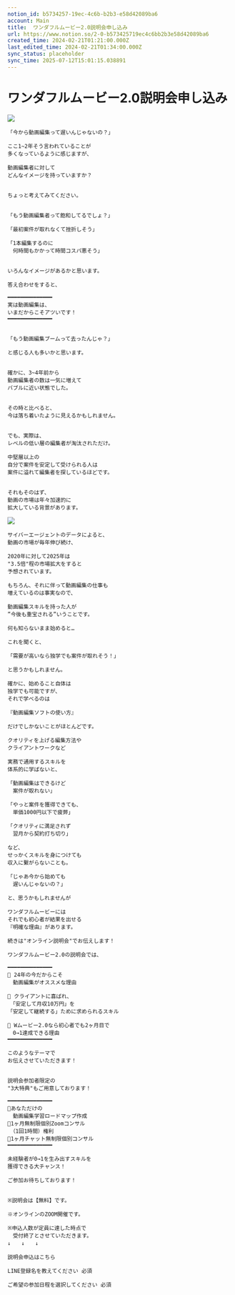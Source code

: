 ```yaml
---
notion_id: b5734257-19ec-4c6b-b2b3-e58d42089ba6
account: Main
title:  ワンダフルムービー2.0説明会申し込み
url: https://www.notion.so/2-0-b573425719ec4c6bb2b3e58d42089ba6
created_time: 2024-02-21T01:21:00.000Z
last_edited_time: 2024-02-21T01:34:00.000Z
sync_status: placeholder
sync_time: 2025-07-12T15:01:15.038891
---
```

# ワンダフルムービー2.0説明会申し込み

![](https://prod-files-secure.s3.us-west-2.amazonaws.com/736adce6-a3a4-4a64-9f74-d9aa055c96d2/66a1a885-c4ff-463e-a6bc-976d33e80392/Untitled.png?X-Amz-Algorithm=AWS4-HMAC-SHA256&X-Amz-Content-Sha256=UNSIGNED-PAYLOAD&X-Amz-Credential=ASIAZI2LB466XAXMN2OU%2F20250719%2Fus-west-2%2Fs3%2Faws4_request&X-Amz-Date=20250719T051703Z&X-Amz-Expires=3600&X-Amz-Security-Token=IQoJb3JpZ2luX2VjEIT%2F%2F%2F%2F%2F%2F%2F%2F%2F%2FwEaCXVzLXdlc3QtMiJHMEUCIQDTzPJGND7orFLrADHn%2FY0Wfc9KDZPQFrXkjmv0TbTEYQIgfXeK8P4G7jhGPmXIiws87dtGoFmLqc8s6va7oL73ccAqiAQInf%2F%2F%2F%2F%2F%2F%2F%2F%2F%2FARAAGgw2Mzc0MjMxODM4MDUiDHPeSIWbpNbAF5IS6ircA68sdvtlKLY5vKaXwFBIeMI8wY%2Fvfh4GlKxyR7t1ACTwdeB93RA2ylETVvNN73QVjW%2BFZaMMcenhVHXy0YZKemDqj1c%2FdpbJTT%2FVNH1MK17Jktqy8qMi1K1xrXu%2F0SU5JkfRGLl6bqNgQ2h2rhOlbQWDeNfx272A69ZGNoFt%2FZRmgBFrI4o%2BW85fWs8zdKYq%2FicsW95mmElox82luAtNegyzLsWygi0magfpWa1pxfmEnqLYYvaeKcdsqJmiEBHjxUqRIVngeuTFf5ReoK2nJ0zPzQxAP7t0iqFoVvcGcQZ%2Bs6PMFu37qLfTblTU47Rf2%2FFtg1OF%2FQQL%2FsyOhb7tXTjaScmoAmW8%2FZaAcb7h3ut7x7tyz9b0mhmh8K7nD%2FuZ3UXO4rLvonkV8QHGIF1WZ3IxgvxgL2y21Gw6%2FMpZ0Rwpv3DRZibrrDGqC5NMcNpSAQMFNouEMcJPi6JHUXZHoDVGVV0aB70W0ee9kf8E5ZQU0NrhraXuTK4HtSsOEnYFC9duyGOsxdkHzcHIl7BzUtdAgpFfQl%2FCSK8XShkEDmByd%2B5NNZOLhr7UVJczZcD%2BUKl1qFAd80HZqpJJ7R1iMHMpnqYHQaaQ%2Fhj4nCGmNSBjmGodmV1PhTe7SMrEMIyr7MMGOqUB1YvUV6eOQHMRJZqxS5bb1auNW6ORnAU0tzYwWEvCd0GdZjLqy0DyPzlUhy9aQw2V%2BZZyiceZlNgP4PwdeWJ%2BEvwuFbAnnjJvS80k77td6qwfLsRMUiWc391prCETTThPGY%2FSW%2FrnCJR0CcXtZVfbGR2SiyC5wjAOkupjJQBCuEtzUWQ3dFYJg0EFByxHDVRcEkudoT3pSPN17FE085rVM2SM1Bjy&X-Amz-Signature=24bc0ef2d0c8df32a182fb4c3e44ec9b59c7f86f3205be8e587f28e2b33f3bfd&X-Amz-SignedHeaders=host&x-amz-checksum-mode=ENABLED&x-id=GetObject)
```plain text
「今から動画編集って遅いんじゃないの？」

ここ1~2年そう言われていることが
多くなっているように感じますが、

動画編集者に対して
どんなイメージを持っていますか？


ちょっと考えてみてください。


「もう動画編集者って飽和してるでしょ？」

「最初案件が取れなくて挫折しそう」

「1本編集するのに
　何時間もかかって時間コスパ悪そう」


いろんなイメージがあるかと思います。

答え合わせをすると、

━━━━━━━━━━━━━━
実は動画編集は、
いまだからこそアツいです！
━━━━━━━━━━━━━━


「もう動画編集ブームって去ったんじゃ？」

と感じる人も多いかと思います。


確かに、3~4年前から
動画編集者の数は一気に増えて
バブルに近い状態でした。


その時と比べると、
今は落ち着いたように見えるかもしれません。


でも、実際は、
レベルの低い層の編集者が淘汰されただけ。

中堅層以上の
自分で案件を安定して受けられる人は
案件に溢れて編集者を探しているほどです。


それもそのはず、
動画の市場は年々加速的に
拡大している背景があります。
```
![](https://prod-files-secure.s3.us-west-2.amazonaws.com/736adce6-a3a4-4a64-9f74-d9aa055c96d2/f6a3b979-395e-48ef-aff1-2c6490d8781d/Untitled.png?X-Amz-Algorithm=AWS4-HMAC-SHA256&X-Amz-Content-Sha256=UNSIGNED-PAYLOAD&X-Amz-Credential=ASIAZI2LB466XAXMN2OU%2F20250719%2Fus-west-2%2Fs3%2Faws4_request&X-Amz-Date=20250719T051703Z&X-Amz-Expires=3600&X-Amz-Security-Token=IQoJb3JpZ2luX2VjEIT%2F%2F%2F%2F%2F%2F%2F%2F%2F%2FwEaCXVzLXdlc3QtMiJHMEUCIQDTzPJGND7orFLrADHn%2FY0Wfc9KDZPQFrXkjmv0TbTEYQIgfXeK8P4G7jhGPmXIiws87dtGoFmLqc8s6va7oL73ccAqiAQInf%2F%2F%2F%2F%2F%2F%2F%2F%2F%2FARAAGgw2Mzc0MjMxODM4MDUiDHPeSIWbpNbAF5IS6ircA68sdvtlKLY5vKaXwFBIeMI8wY%2Fvfh4GlKxyR7t1ACTwdeB93RA2ylETVvNN73QVjW%2BFZaMMcenhVHXy0YZKemDqj1c%2FdpbJTT%2FVNH1MK17Jktqy8qMi1K1xrXu%2F0SU5JkfRGLl6bqNgQ2h2rhOlbQWDeNfx272A69ZGNoFt%2FZRmgBFrI4o%2BW85fWs8zdKYq%2FicsW95mmElox82luAtNegyzLsWygi0magfpWa1pxfmEnqLYYvaeKcdsqJmiEBHjxUqRIVngeuTFf5ReoK2nJ0zPzQxAP7t0iqFoVvcGcQZ%2Bs6PMFu37qLfTblTU47Rf2%2FFtg1OF%2FQQL%2FsyOhb7tXTjaScmoAmW8%2FZaAcb7h3ut7x7tyz9b0mhmh8K7nD%2FuZ3UXO4rLvonkV8QHGIF1WZ3IxgvxgL2y21Gw6%2FMpZ0Rwpv3DRZibrrDGqC5NMcNpSAQMFNouEMcJPi6JHUXZHoDVGVV0aB70W0ee9kf8E5ZQU0NrhraXuTK4HtSsOEnYFC9duyGOsxdkHzcHIl7BzUtdAgpFfQl%2FCSK8XShkEDmByd%2B5NNZOLhr7UVJczZcD%2BUKl1qFAd80HZqpJJ7R1iMHMpnqYHQaaQ%2Fhj4nCGmNSBjmGodmV1PhTe7SMrEMIyr7MMGOqUB1YvUV6eOQHMRJZqxS5bb1auNW6ORnAU0tzYwWEvCd0GdZjLqy0DyPzlUhy9aQw2V%2BZZyiceZlNgP4PwdeWJ%2BEvwuFbAnnjJvS80k77td6qwfLsRMUiWc391prCETTThPGY%2FSW%2FrnCJR0CcXtZVfbGR2SiyC5wjAOkupjJQBCuEtzUWQ3dFYJg0EFByxHDVRcEkudoT3pSPN17FE085rVM2SM1Bjy&X-Amz-Signature=b352444cbc21a5cce07453a13548b928b9f89e82ebf54dff2914238c39ba0e7c&X-Amz-SignedHeaders=host&x-amz-checksum-mode=ENABLED&x-id=GetObject)
```plain text
サイバーエージェントのデータによると、
動画の市場が毎年伸び続け、

2020年に対して2025年は
"3.5倍"程の市場拡大をすると
予想されています。

もちろん、それに伴って動画編集の仕事も
増えているのは事実なので、

動画編集スキルを持った人が
”今後も重宝される”いうことです。

何も知らないまま始めると…

これを聞くと、

「需要が高いなら独学でも案件が取れそう！」

と思うかもしれません。

確かに、始めること自体は
独学でも可能ですが、
それで学べるのは

『動画編集ソフトの使い方』

だけでしかないことがほとんどです。

クオリティを上げる編集方法や
クライアントワークなど

実務で通用するスキルを
体系的に学ばないと、

「動画編集はできるけど
　案件が取れない」

「やっと案件を獲得できても、
　単価1000円以下で疲弊」

「クオリティに満足されず
　翌月から契約打ち切り」

など、
せっかくスキルを身につけても
収入に繋がらないことも。

「じゃあ今から始めても
　遅いんじゃないの？」

と、思うかもしれませんが

ワンダフルムービーには
それでも初心者が結果を出せる
『明確な理由』があります。

続きは"オンライン説明会"でお伝えします！

ワンダフルムービー2.0の説明会では、

━━━━━━━━━━━━━━
📌 24年の今だからこそ
　動画編集がオススメな理由

📌 クライアントに喜ばれ、
　「安定して月収10万円」を
「安定して継続する」ために求められるスキル

📌 Wムービー2.0なら初心者でも2ヶ月目で
　0→1達成できる理由
━━━━━━━━━━━━━━

このようなテーマで
お伝えさせていただきます！


説明会参加者限定の
"3大特典"もご用意しております！

━━━━━━━━━━━━━━
🎁あなただけの
　動画編集学習ロードマップ作成
🎁1ヶ月無制限個別Zoomコンサル
　（1回1時間）権利
🎁1ヶ月チャット無制限個別コンサル
━━━━━━━━━━━━━━

未経験者が0→1を生み出すスキルを
獲得できる大チャンス！

ご参加お待ちしております！


※説明会は【無料】です。

※オンラインのZOOM開催です。

※申込人数が定員に達した時点で
　受付終了とさせていただきます。
↓　　↓　　↓

説明会申込はこちら

LINE登録名を教えてください 必須

ご希望の参加日程を選択してください 必須
```